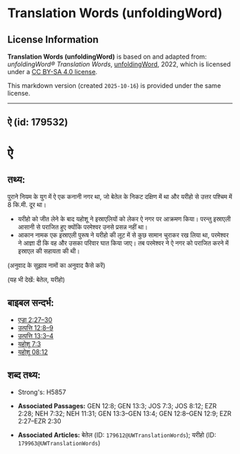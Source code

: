 # Translation Words (unfoldingWord)

## License Information

**Translation Words (unfoldingWord)** is based on and adapted from: _unfoldingWord® Translation Words_, [unfoldingWord](https://unfoldingword.org/utw), 2022, which is licensed under a [CC BY-SA 4.0 license](https://creativecommons.org/licenses/by-sa/4.0/legalcode.en).

This markdown version (created `2025-10-16`) is provided under the same license.



--------------------------------

## ऐ (id: 179532)

ऐ
=

तथ्य:
-----

पुराने नियम के युग में ऐ एक कनानी नगर था, जो बेतेल के निकट दक्षिण में था और यरीहो से उत्तर पश्चिम में 8 कि.मी. दूर था।

* यरीहो को जीत लेने के बाद यहोशू ने इस्राएलियों को लेकर ऐ नगर पर आक्रमण किया। परन्तु इस्राएली आसानी से पराजित हुए क्योंकि परमेश्वर उनसे प्रसन्न नहीं था।
* आकान नामक एक इस्राएली पुरूष ने यरीहो की लूट में से कुछ सामान चुराकर रख लिया था, परमेश्वर ने आज्ञा दी कि वह और उसका परिवार घात किया जाए। तब परमेश्वर ने ऐ नगर को पराजित करने में इस्राएल की सहायता की थी।

(अनुवाद के सुझाव नामों का अनुवाद कैसे करें)

(यह भी देखें: बेतेल, यरीहो)

बाइबल सन्दर्भ:
--------------

* [एज्रा 2:27–30](https://ref.ly/Ezra2:27-Ezra2:30)
* [उत्पत्ति 12:8–9](https://ref.ly/Gen12:8-Gen12:9)
* [उत्पत्ति 13:3–4](https://ref.ly/Gen13:3-Gen13:4)
* [यहोशू 7:3](https://ref.ly/Josh7:3)
* [यहोशू 08:12](https://ref.ly/Josh8:12)

शब्द तथ्य:
----------

* Strong's: H5857

* **Associated Passages:** GEN 12:8; GEN 13:3; JOS 7:3; JOS 8:12; EZR 2:28; NEH 7:32; NEH 11:31; GEN 13:3–GEN 13:4; GEN 12:8–GEN 12:9; EZR 2:27–EZR 2:30
* **Associated Articles:** बेतेल (ID: `179612@UWTranslationWords`); यरीहो (ID: `179963@UWTranslationWords`)

